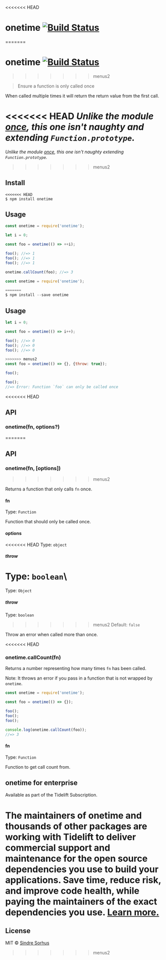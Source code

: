 <<<<<<< HEAD
# onetime [![Build Status](https://travis-ci.com/sindresorhus/onetime.svg?branch=master)](https://travis-ci.com/github/sindresorhus/onetime)
=======
# onetime [![Build Status](https://travis-ci.org/sindresorhus/onetime.svg?branch=master)](https://travis-ci.org/sindresorhus/onetime)
>>>>>>> menus2

> Ensure a function is only called once

When called multiple times it will return the return value from the first call.

<<<<<<< HEAD
*Unlike the module [once](https://github.com/isaacs/once), this one isn't naughty and extending `Function.prototype`.*
=======
*Unlike the module [once](https://github.com/isaacs/once), this one isn't naughty extending `Function.prototype`.*

>>>>>>> menus2

## Install

```
<<<<<<< HEAD
$ npm install onetime
```

## Usage

```js
const onetime = require('onetime');

let i = 0;

const foo = onetime(() => ++i);

foo(); //=> 1
foo(); //=> 1
foo(); //=> 1

onetime.callCount(foo); //=> 3
```

```js
const onetime = require('onetime');

=======
$ npm install --save onetime
```


## Usage

```js
let i = 0;

const foo = onetime(() => i++);

foo(); //=> 0
foo(); //=> 0
foo(); //=> 0
```

```js
>>>>>>> menus2
const foo = onetime(() => {}, {throw: true});

foo();

foo();
//=> Error: Function `foo` can only be called once
```

<<<<<<< HEAD
## API

### onetime(fn, options?)
=======

## API

### onetime(fn, [options])
>>>>>>> menus2

Returns a function that only calls `fn` once.

#### fn

Type: `Function`

Function that should only be called once.

#### options

<<<<<<< HEAD
Type: `object`

##### throw

Type: `boolean`\
=======
Type: `Object`

##### throw

Type: `boolean`<br>
>>>>>>> menus2
Default: `false`

Throw an error when called more than once.

<<<<<<< HEAD
### onetime.callCount(fn)

Returns a number representing how many times `fn` has been called.

Note: It throws an error if you pass in a function that is not wrapped by `onetime`.

```js
const onetime = require('onetime');

const foo = onetime(() => {});

foo();
foo();
foo();

console.log(onetime.callCount(foo));
//=> 3
```

#### fn

Type: `Function`

Function to get call count from.

## onetime for enterprise

Available as part of the Tidelift Subscription.

The maintainers of onetime and thousands of other packages are working with Tidelift to deliver commercial support and maintenance for the open source dependencies you use to build your applications. Save time, reduce risk, and improve code health, while paying the maintainers of the exact dependencies you use. [Learn more.](https://tidelift.com/subscription/pkg/npm-onetime?utm_source=npm-onetime&utm_medium=referral&utm_campaign=enterprise&utm_term=repo)
=======

## License

MIT © [Sindre Sorhus](https://sindresorhus.com)
>>>>>>> menus2
